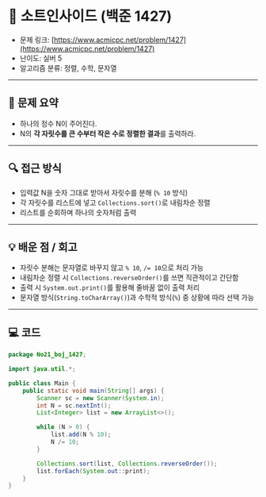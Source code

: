 # 📅 소트인사이드 (백준 1427)

<!-- 문제 링크 -->
- 문제 링크: [https://www.acmicpc.net/problem/1427](https://www.acmicpc.net/problem/1427)
- 난이도: 실버 5
- 알고리즘 분류: 정렬, 수학, 문자열

---

## 📌 문제 요약

- 하나의 정수 N이 주어진다.
- N의 **각 자릿수를 큰 수부터 작은 수로 정렬한 결과**를 출력하라.

---

## 🔍 접근 방식

- 입력값 N을 숫자 그대로 받아서 자릿수를 분해 (`% 10` 방식)
- 각 자릿수를 리스트에 넣고 `Collections.sort()`로 내림차순 정렬
- 리스트를 순회하며 하나의 숫자처럼 출력

---

## 💡 배운 점 / 회고

- 자릿수 분해는 문자열로 바꾸지 않고 `% 10`, `/= 10`으로 처리 가능
- 내림차순 정렬 시 `Collections.reverseOrder()`를 쓰면 직관적이고 간단함
- 출력 시 `System.out.print()`를 활용해 줄바꿈 없이 출력 처리
- 문자열 방식(`String.toCharArray()`)과 수학적 방식(`%`) 중 상황에 따라 선택 가능

---

## 💻 코드

```java
package No21_boj_1427;

import java.util.*;

public class Main {
    public static void main(String[] args) {
        Scanner sc = new Scanner(System.in);
        int N = sc.nextInt();
        List<Integer> list = new ArrayList<>();

        while (N > 0) {
            list.add(N % 10);
            N /= 10;
        }

        Collections.sort(list, Collections.reverseOrder());
        list.forEach(System.out::print);
    }
}
